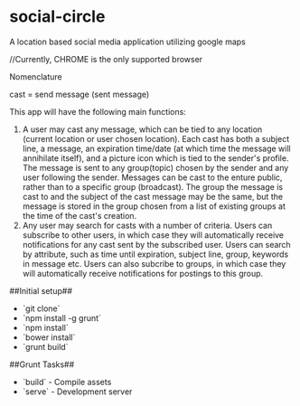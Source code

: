 # social-circle
A location based social media application utilizing google maps

//Currently, CHROME is the only supported browser

Nomenclature

  cast = send message (sent message)

This app will have the following main functions:

  1. A user may cast any message, which can be tied to any location (current location or user chosen location).  Each cast has both a subject line, a message, an expiration time/date (at which time the message will annihilate itself), and a picture icon which is tied to the sender's profile.  The message is sent to any group(topic) chosen by the sender and any user following the sender.  Messages can be cast to the enture public, rather than to a specific group (broadcast).  The group the message is cast to and the subject of the cast message may be the same, but the message is stored in the group chosen from a list of existing groups at the time of the cast's creation.
  2. Any user may search for casts with a number of criteria.  Users can subscribe to other users, in which case they will automatically receive notifications for any cast sent by the subscribed user.  Users can search by attribute, such as time until expiration, subject line, group, keywords in message etc.  Users can also subcribe to groups, in which case they will automatically receive notifications for postings to this group.


##Initial setup##
<ul>
  <li>`git clone`</li>
  <li>`npm install -g grunt`</li>
  <li>`npm install`</li>
  <li>`bower install`</li>
  <li>`grunt build`</li>
</ul>

##Grunt Tasks##

<ul>
  <li>`build` - Compile assets</li>
  <li>`serve` - Development server</li>
</ul>